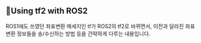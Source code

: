 ## 📖Using tf2 with ROS2

ROS1에도 쓰였던 좌표변환 메세지인 tf가 ROS2의 tf2로 바뀌면서, 이전과 달라진 좌표변환 정보들을 송/수신하는 방법 등을 간략하게 다루는 내용입니다.